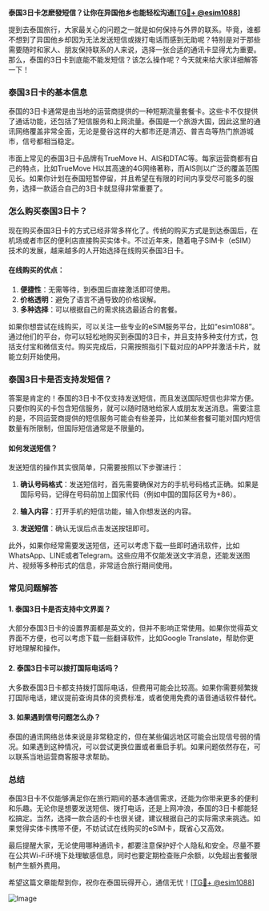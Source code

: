 **泰国3日卡怎麽發短信？让你在异国他乡也能轻松沟通[[TG💪+ @esim1088](https://t.me/s/esim1088)]**

提到去泰国旅行，大家最关心的问题之一就是如何保持与外界的联系。毕竟，谁都不想到了异国他乡却因为无法发送短信或拨打电话而感到无助呢？特别是对于那些需要随时和家人、朋友保持联系的人来说，选择一张合适的通讯卡显得尤为重要。那么，泰国的3日卡到底能不能发短信？该怎么操作呢？今天就来给大家详细解答一下！

### 泰国3日卡的基本信息

泰国的3日卡通常是由当地的运营商提供的一种短期流量套餐卡。这些卡不仅提供了通话功能，还包括了短信服务和上网流量。泰国是一个旅游大国，因此这里的通讯网络覆盖非常全面，无论是曼谷这样的大都市还是清迈、普吉岛等热门旅游城市，信号都相当稳定。

市面上常见的泰国3日卡品牌有TrueMove H、AIS和DTAC等。每家运营商都有自己的特点，比如TrueMove H以其高速的4G网络著称，而AIS则以广泛的覆盖范围见长。如果你计划在泰国短暂停留，并且希望在有限的时间内享受尽可能多的服务，选择一款适合自己的3日卡就显得非常重要了。

### 怎么购买泰国3日卡？

现在购买泰国3日卡的方式已经非常多样化了。传统的购买方式是到达泰国后，在机场或者市区的便利店直接购买实体卡。不过近年来，随着电子SIM卡（eSIM）技术的发展，越来越多的人开始选择在线购买泰国3日卡。

#### 在线购买的优点：
1. **便捷性**：无需等待，到泰国后直接激活即可使用。
2. **价格透明**：避免了语言不通导致的价格误解。
3. **多种选择**：可以根据自己的需求挑选最适合的套餐。

如果你想尝试在线购买，可以关注一些专业的eSIM服务平台，比如“esim1088”。通过他们的平台，你可以轻松地购买到泰国的3日卡，并且支持多种支付方式，包括支付宝和微信支付。购买完成后，只需按照指引下载对应的APP并激活卡片，就能立刻开始使用。

### 泰国3日卡是否支持发短信？

答案是肯定的！泰国的3日卡不仅支持发送短信，而且发送国际短信也非常方便。只要你购买的卡包含短信服务，就可以随时随地给家人或朋友发送消息。需要注意的是，不同运营商提供的短信服务可能会有些差异，比如某些套餐可能对国内短信数量有所限制，但国际短信通常是不限量的。

#### 如何发送短信？

发送短信的操作其实很简单，只需要按照以下步骤进行：

1. **确认号码格式**：发送短信时，首先需要确保对方的手机号码格式正确。如果是国际号码，记得在号码前加上国家代码（例如中国的国际区号为+86）。
   
2. **输入内容**：打开手机的短信功能，输入你想发送的内容。

3. **发送短信**：确认无误后点击发送按钮即可。

此外，如果你经常需要发送短信，还可以考虑下载一些即时通讯软件，比如WhatsApp、LINE或者Telegram。这些应用不仅能发送文字消息，还能发送图片、视频等多种形式的信息，非常适合旅行期间使用。

### 常见问题解答

#### 1. 泰国3日卡是否支持中文界面？
大部分泰国3日卡的设置界面都是英文的，但并不影响正常使用。如果你觉得英文界面不方便，也可以考虑下载一些翻译软件，比如Google Translate，帮助你更好地理解和操作。

#### 2. 泰国3日卡可以拨打国际电话吗？
大多数泰国3日卡都支持拨打国际电话，但费用可能会比较高。如果你需要频繁拨打国际电话，建议提前查询具体的资费标准，或者使用免费的语音通话软件替代。

#### 3. 如果遇到信号问题怎么办？
泰国的通讯网络总体来说是非常稳定的，但在某些偏远地区可能会出现信号弱的情况。如果遇到这种情况，可以尝试更换位置或者重启手机。如果问题依然存在，可以联系当地运营商客服寻求帮助。

### 总结

泰国3日卡不仅能够满足你在旅行期间的基本通信需求，还能为你带来更多的便利和乐趣。无论你是想要发送短信、拨打电话，还是上网冲浪，泰国的3日卡都能轻松搞定。当然，选择一款合适的卡也很关键，建议根据自己的实际需求来挑选。如果觉得实体卡携带不便，不妨试试在线购买的eSIM卡，既省心又高效。

最后提醒大家，无论使用哪种通讯卡，都要注意保护好个人隐私和安全。尽量不要在公共Wi-Fi环境下处理敏感信息，同时也要定期检查账户余额，以免超出套餐限制产生额外费用。

希望这篇文章能帮到你，祝你在泰国玩得开心，通信无忧！[[TG💪+ @esim1088](https://t.me/s/esim1088)]  

![Image](https://i.postimg.cc/4NQfJmqS/Snipaste-2025-05-13-00-14-12.png)